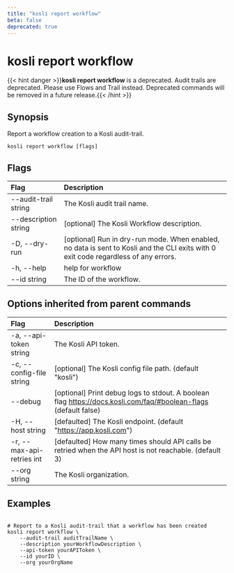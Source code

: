 ```yaml
---
title: "kosli report workflow"
beta: false
deprecated: true
---
```


# kosli report workflow

{{< hint danger >}}**kosli report workflow** is a deprecated. Audit trails are deprecated. Please use Flows and Trail instead.  Deprecated commands will be removed in a future release.{{< /hint >}}
## Synopsis

Report a workflow creation to a Kosli audit-trail.

```shell
kosli report workflow [flags]
```

## Flags
| Flag | Description |
| :--- | :--- |
|        --audit-trail string  |  The Kosli audit trail name.  |
|        --description string  |  [optional] The Kosli Workflow description.  |
|    -D, --dry-run  |  [optional] Run in dry-run mode. When enabled, no data is sent to Kosli and the CLI exits with 0 exit code regardless of any errors.  |
|    -h, --help  |  help for workflow  |
|        --id string  |  The ID of the workflow.  |


## Options inherited from parent commands
| Flag | Description |
| :--- | :--- |
|    -a, --api-token string  |  The Kosli API token.  |
|    -c, --config-file string  |  [optional] The Kosli config file path. (default "kosli")  |
|        --debug  |  [optional] Print debug logs to stdout. A boolean flag https://docs.kosli.com/faq/#boolean-flags (default false)  |
|    -H, --host string  |  [defaulted] The Kosli endpoint. (default "https://app.kosli.com")  |
|    -r, --max-api-retries int  |  [defaulted] How many times should API calls be retried when the API host is not reachable. (default 3)  |
|        --org string  |  The Kosli organization.  |


## Examples

```shell

# Report to a Kosli audit-trail that a workflow has been created
kosli report workflow \
	--audit-trail auditTrailName \
	--description yourWorkflowDescription \
	--api-token yourAPIToken \
	--id yourID \
	--org yourOrgName

```

